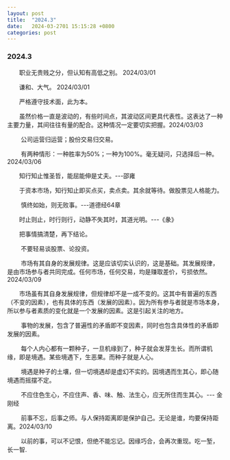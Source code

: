 ```yaml
---
layout: post
title:  "2024.3"
date:   2024-03-2701 15:15:28 +0800
categories: post
---
```


### 2024.3

&#8195;&#8195;职业无贵贱之分，但认知有高低之别。 2024/03/01

&#8195;&#8195;谦和、大气。 2024/03/01

&#8195;&#8195;严格遵守技术面，此为本。

&#8195;&#8195;虽然价格一直是波动的，有些时间点，其波动区间更具代表性。这表达了一种主要力量，其间往往有量的配合。这种情况一定要切实把握。2024/03/03

&#8195;&#8195; 公司运营归运营；股份交易归交易。

&#8195;&#8195; 有两种情形：一种胜率为50%；一种为100%。毫无疑问，只选择后一种。2024/03/06

&#8195;&#8195;知行知止惟圣哲，能屈能伸是丈夫。---邵雍

&#8195;&#8195;于资本市场，知行知止即买点买，卖点卖。其余就等待。做股票见人格能力。

&#8195;&#8195; 慎终如始，则无败事。---道德经64章

&#8195;&#8195;时止则止，时行则行，动静不失其时，其道光明。---《彖》

&#8195;&#8195;把事情搞清楚，再下结论。

&#8195;&#8195; 不要轻易谈股票、论投资。

&#8195;&#8195; 市场有其自身的发展规律。这是应该切实认识的，这是基础。其发展规律，是由市场参与者共同完成。任何市场，任何交易，均是赚取差价，亏损依然。2024/03/09

&#8195;&#8195;市场虽有其自身发展规律，但规律却不是一成不变的。这其中有普遍的东西（不变的因素），也有具体的东西（发展的因素）。因为所有参与者就是市场本身，所以参与者素质的变化就是一个发展的因素。这是引起关注的地方。

&#8195;&#8195; 事物的发展，包含了普遍性的矛盾即不变因素，同时也包含具体性的矛盾即发展的因素。

&#8195;&#8195; 每个人内心都有一颗种子，一旦机缘到了，种子就会发芽生长。而所谓机缘，即是境遇。某些境遇下，生恶果。而种子就是人心。

&#8195;&#8195; 境遇是种子的土壤，但一切境遇却是虚幻不实的。因境遇而生其心，即心随境遇而摇摆不定。

&#8195;&#8195; 不应住色生心，不应住声、香、味、触、法生心，应无所住而生其心。--- 金刚经

&#8195;&#8195; 前事不忘，后事之师。与人保持距离即是保护自己。无论是谁，均要保持距离。2024/03/10

&#8195;&#8195; 以前的事，可以不记恨，但绝不能忘记。因缘巧合，会再次重现。吃一堑，长一智.

&#8195;&#8195;
